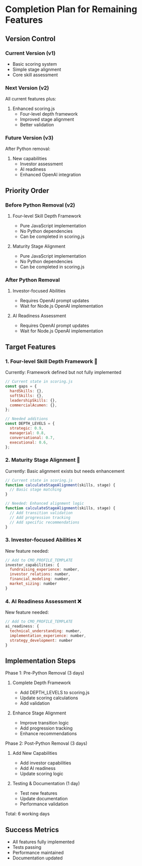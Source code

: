 # Completion Plan for Remaining Features

## Version Control

### Current Version (v1)

- Basic scoring system
- Simple stage alignment
- Core skill assessment

### Next Version (v2)

All current features plus:

1. Enhanced scoring.js
   - Four-level depth framework
   - Improved stage alignment
   - Better validation

### Future Version (v3)

After Python removal:

1. New capabilities
   - Investor assessment
   - AI readiness
   - Enhanced OpenAI integration

## Priority Order

### Before Python Removal (v2)

1. Four-level Skill Depth Framework

   - Pure JavaScript implementation
   - No Python dependencies
   - Can be completed in scoring.js

2. Maturity Stage Alignment
   - Pure JavaScript implementation
   - No Python dependencies
   - Can be completed in scoring.js

### After Python Removal

1. Investor-focused Abilities

   - Requires OpenAI prompt updates
   - Wait for Node.js OpenAI implementation

2. AI Readiness Assessment
   - Requires OpenAI prompt updates
   - Wait for Node.js OpenAI implementation

## Target Features

### 1. Four-level Skill Depth Framework 🚧

Currently: Framework defined but not fully implemented

```javascript
// Current state in scoring.js
const gaps = {
  hardSkills: {},
  softSkills: {},
  leadershipSkills: {},
  commercialAcumen: {},
};

// Needed additions
const DEPTH_LEVELS = {
  strategic: 0.9,
  managerial: 0.8,
  conversational: 0.7,
  executional: 0.6,
};
```

### 2. Maturity Stage Alignment 🚧

Currently: Basic alignment exists but needs enhancement

```javascript
// Current state in scoring.js
function calculateStageAlignment(skills, stage) {
  // Basic stage matching
}

// Needed: Enhanced alignment logic
function calculateStageAlignment(skills, stage) {
  // Add transition validation
  // Add progression tracking
  // Add specific recommendations
}
```

### 3. Investor-focused Abilities ❌

New feature needed:

```javascript
// Add to CMO_PROFILE_TEMPLATE
investor_capabilities: {
  fundraising_experience: number,
  investor_relations: number,
  financial_modeling: number,
  market_sizing: number
}
```

### 4. AI Readiness Assessment ❌

New feature needed:

```javascript
// Add to CMO_PROFILE_TEMPLATE
ai_readiness: {
  technical_understanding: number,
  implementation_experience: number,
  strategy_development: number
}
```

## Implementation Steps

Phase 1: Pre-Python Removal (3 days)

1. Complete Depth Framework

   - Add DEPTH_LEVELS to scoring.js
   - Update scoring calculations
   - Add validation

2. Enhance Stage Alignment
   - Improve transition logic
   - Add progression tracking
   - Enhance recommendations

Phase 2: Post-Python Removal (3 days)

1. Add New Capabilities

   - Add investor capabilities
   - Add AI readiness
   - Update scoring logic

2. Testing & Documentation (1 day)
   - Test new features
   - Update documentation
   - Performance validation

Total: 6 working days

## Success Metrics

- All features fully implemented
- Tests passing
- Performance maintained
- Documentation updated

